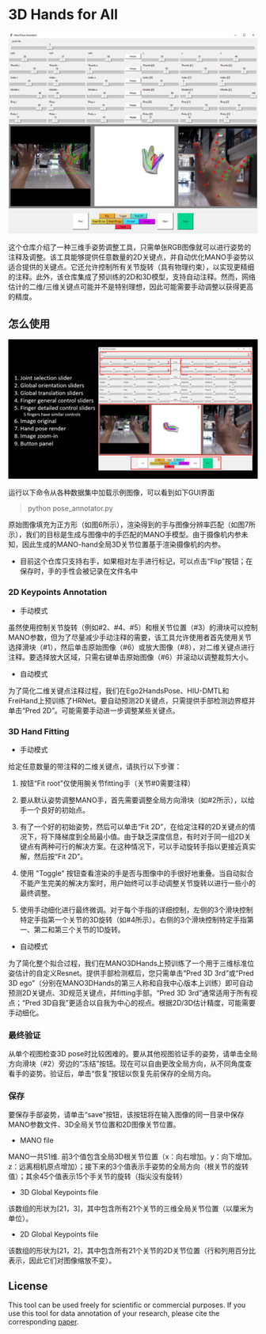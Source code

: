 # 3D Hands for All
<img src="imgs/UI_sample.png" width="640">

这个仓库介绍了一种三维手姿势调整工具，只需单张RGB图像就可以进行姿势的注释及调整。该工具能够提供任意数量的2D关键点，并自动优化MANO手姿势以适合提供的关键点。它还允许控制所有关节旋转（具有物理约束），以实现更精细的注释。此外，该仓库集成了预训练的2D和3D模型，支持自动注释。然而，网络估计的二维/三维关键点可能并不是特别理想，因此可能需要手动调整以获得更高的精度。


## 怎么使用
<img src="imgs/general_intro.png" width="640">

运行以下命令从各种数据集中加载示例图像，可以看到如下GUI界面
  > python pose_annotator.py

原始图像填充为正方形（如图6所示），渲染得到的手与图像分辨率匹配（如图7所示），我们的目标是生成与图像中的手匹配的MANO手模型。由于摄像机内参未知，因此生成的MANO-hand全局3D关节位置基于渲染摄像机的内参。

* 目前这个仓库只支持右手，如果相对左手进行标记，可以点击“Flip”按钮；在保存时，手的手性会被记录在文件名中

### 2D Keypoints Annotation
  * 手动模式

虽然使用控制关节旋转（例如#2、#4、#5）和根关节位置（#3）的滑块可以控制MANO参数，但为了尽量减少手动注释的需要，该工具允许使用者首先使用关节选择滑块（#1），然后单击原始图像（#6）或放大图像（#8），对二维关键点进行注释。要选择放大区域，只需右键单击原始图像（#6）并滚动以调整裁剪大小。

  * 自动模式

为了简化二维关键点注释过程，我们在Ego2HandsPose、HIU-DMTL和FreiHand上预训练了HRNet。要自动预测2D关键点，只需提供手部检测边界框并单击“Pred 2D”。可能需要手动进一步调整某些关键点。

### 3D Hand Fitting
  * 手动模式

给定任意数量的带注释的二维关键点，请执行以下步骤：

1. 按钮“Fit root”仅使用腕关节fitting手（关节#0需要注释）

2. 要从默认姿势调整MANO手，首先需要调整全局方向滑块（如#2所示），以给手一个良好的初始点。

3. 有了一个好的初始姿势，然后可以单击“Fit 2D”，在给定注释的2D关键点的情况下，将下降梯度到全局最小值。由于缺乏深度信息，有时对于同一组2D关键点有两种可行的解决方案。在这种情况下，可以手动旋转手指以更接近真实解，然后按“Fit 2D”。

4. 使用 "Toggle" 按钮查看渲染的手是否与图像中的手很好地重叠。当自动拟合不能产生完美的解决方案时，用户始终可以手动调整关节旋转以进行一些小的最终调整。

5. 使用手动细化进行最终微调。对于每个手指的详细控制，左侧的3个滑块控制特定手指第一个关节的3D旋转（如#4所示）。右侧的3个滑块控制特定手指第一、第二和第三个关节的1D旋转。

  * 自动模式

为了简化整个拟合过程，我们在MANO3DHands上预训练了一个用于三维标准位姿估计的自定义Resnet。提供手部检测框后，您只需单击“Pred 3D 3rd”或“Pred 3D ego”（分别在MANO3DHands的第三人称和自我中心版本上训练）即可自动预测2D关键点、3D规范关键点，并fitting手部。“Pred 3D 3rd”通常适用于所有视点；“Pred 3D自我”更适合以自我为中心的视点。根据2D/3D估计精度，可能需要手动细化。

### 最终验证
从单个视图检查3D pose时比较困难的。要从其他视图验证手的姿势，请单击全局方向滑块（#2）旁边的“冻结”按钮。现在可以自由更改全局方向，从不同角度查看手的姿势。验证后，单击“恢复”按钮以恢复先前保存的全局方向。

### 保存
要保存手部姿势，请单击“save”按钮，该按钮将在输入图像的同一目录中保存MANO参数文件、3D全局关节位置和2D图像关节位置。

  * MANO file

MANO一共51维. 前3个值包含全局3D根关节位置（x：向右增加。y：向下增加。z：远离相机原点增加）；接下来的3个值表示手姿势的全局方向（根关节的旋转值）；其余45个值表示15个手关节的旋转（指尖没有旋转）

  * 3D Global Keypoints file

该数组的形状为[21，3]，其中包含所有21个关节的三维全局关节位置（以厘米为单位）。

  * 2D Global Keypoints file

该数组的形状为[21，2]，其中包含所有21个关节的2D关节位置（行和列用百分比表示，因此它们对图像缩放不变）。

## License
This tool can be used freely for scientific or commercial purposes. If you use this tool for data annotation of your research, please cite the corresponding [paper](https://arxiv.org/abs/2206.04927).
